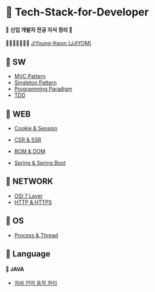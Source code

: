 # :notebook: Tech-Stack-for-Developer

####  :baby_chick: 신입 개발자 전공 지식 정리​ :baby_chick: 

📕📙📒📗📘📔📓 [JiYoung-Kwon (JJIYOM)](https://github.com/JiYoung-Kwon) 



## :pushpin: SW

* [MVC Pattern](https://github.com/JiYoung-Kwon/Tech-Stack-for-Developer/blob/main/docs/SW/%5BSW%5D%20MVC%20%ED%8C%A8%ED%84%B4.md)
* [Singleton Pattern]()
* [Programming Paradigm](https://github.com/JiYoung-Kwon/Tech-Stack-for-Developer/blob/main/docs/SW/%5BSW%5D%20%ED%94%84%EB%A1%9C%EA%B7%B8%EB%9E%98%EB%B0%8D%20%ED%8C%A8%EB%9F%AC%EB%8B%A4%EC%9E%84.md)
* [TDD]()

## :pushpin: WEB​

* [Cookie & Session](https://github.com/JiYoung-Kwon/Tech-Stack-for-Developer/blob/main/docs/WEB/%5BWEB%5D%20%EC%BF%A0%ED%82%A4%EC%99%80%20%EC%84%B8%EC%85%98.md)
* [CSR & SSR](https://github.com/JiYoung-Kwon/Tech-Stack-for-Developer/blob/main/docs/WEB/%5BWEB%5D%20CSR%EA%B3%BC%20SSR%20%EC%B0%A8%EC%9D%B4.md)

* [BOM & DOM]()
* [Spring & Spring Boot]()

## :pushpin: NETWORK

* [OSI 7 Layer]()
* [HTTP & HTTPS]()

## :pushpin: OS

* [Process & Thread]()

## :pushpin: Language

#### 		:green_book: JAVA

* [자바 언어 동작 원리]()

